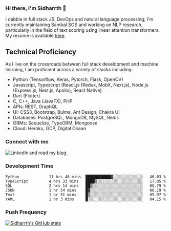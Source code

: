 ### Hi there, I'm Sidharrth 👋

I dabble in full stack JS, DevOps and natural language processing; I'm currently maintaining Sambal SOS and working on NLP research, particularly in the field of text scoring using linear attention transformers. My resume is available [here](https://mathsforgeeks.org/assets/resume.pdf).

## Technical Proficiency
As I live on the crossroads between full stack development and machine learning, I am proficient across a variety of stacks including:
- Python (Tensorflow, Keras, Pytorch, Flask, OpenCV)
- Javascript, Typescript (React.js (Redux, MobX, Next.js), Node.js (Express.js, Nest.js, Apollo), React Native)
- Dart (Flutter)
- C, C++, Java (JavaFX), PHP
- APIs: REST, GraphQL
- UI: CSS3, Bootstrap, Bulma, Ant Design, Chakra UI
- Databases: PostgreSQL, MongoDB, MySQL, Redis
- ORMs: Sequelize, TypeORM, Mongoose
- Cloud: Heroku, GCP, Digital Ocean

### Connect with me

[<img align="left" alt="LinkedIn" src="https://img.shields.io/badge/linkedin-%230077B5.svg?&style=for-the-badge&logo=linkedin&logoColor=white" />][linkedin]
and read my [blog].


### Development Time
<!--START_SECTION:waka-->

```text
Python             11 hrs 46 mins  ███████████▓░░░░░░░░░░░░░   46.03 %
TypeScript         4 hrs 33 mins   ████▒░░░░░░░░░░░░░░░░░░░░   17.85 %
SQL                2 hrs 14 mins   ██▒░░░░░░░░░░░░░░░░░░░░░░   08.79 %
JSON               1 hr 34 mins    █▓░░░░░░░░░░░░░░░░░░░░░░░   06.19 %
Text               1 hr 31 mins    █▒░░░░░░░░░░░░░░░░░░░░░░░   05.97 %
YAML               1 hr 3 mins     █░░░░░░░░░░░░░░░░░░░░░░░░   04.15 %
```

<!--END_SECTION:waka-->

### Push Frequency
[![Sidharrth's GitHub stats](https://github-readme-stats.vercel.app/api?username=sidharrth2002&show_icons=true)](https://github.com/sidharrth2002/github-readme-stats)

[site]: http://mathsforgeeks.org/
[blog]: https://mathsforgeeks.org/blog
[linkedin]: https://www.linkedin.com/in/sidharrth-nagappan/
